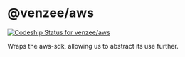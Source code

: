 # @venzee/aws

[![Codeship Status for venzee/aws](https://app.codeship.com/projects/edd9b930-3df9-0135-4608-62b0b76803e5/status?branch=master)](https://app.codeship.com/projects/229312)

Wraps the aws-sdk, allowing us to abstract
its use further.